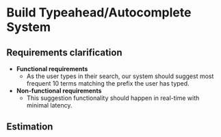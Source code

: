 # Build Typeahead/Autocomplete System

## Requirements clarification
- **Functional requirements**
   - As the user types in their search, our system should suggest most frequent 10 terms matching the prefix the user has typed.
- **Non-functional requirements**
   - This suggestion functionality should happen in real-time with minimal latency.

## Estimation
